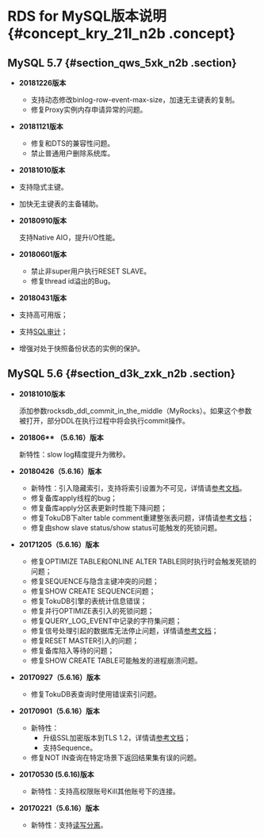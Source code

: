 # RDS for MySQL版本说明 {#concept_kry_21l_n2b .concept}

## MySQL 5.7 {#section_qws_5xk_n2b .section}

-   **20181226版本**

    -   支持动态修改binlog-row-event-max-size，加速无主键表的复制。
    -   修复Proxy实例内存申请异常的问题。
-   **20181121版本**

    -   修复和DTS的兼容性问题。
    -   禁止普通用户删除系统库。
-   **20181010版本**

-   支持隐式主键。
-   加快无主键表的主备辅助。
-   **20180910版本**

    支持Native AIO，提升I/O性能。

-   **20180601版本**

    -   禁止非super用户执行RESET SLAVE。
    -   修复thread id溢出的Bug。
-   **20180431版本**

-   支持高可用版；
-   支持[SQL审计](intl.zh-CN/用户指南/数据安全性/SQL审计.md#)；
-   增强对处于快照备份状态的实例的保护。

## MySQL 5.6 {#section_d3k_zxk_n2b .section}

-   **20181010版本**

    添加参数rocksdb\_ddl\_commit\_in\_the\_middle（MyRocks）。如果这个参数被打开，部分DDL在执行过程中将会执行commit操作。

-   **201806\*\* （5.6.16）版本**

    新特性：slow log精度提升为微秒。

-   **20180426（5.6.16）版本**
    -   新特性：引入隐藏索引，支持将索引设置为不可见，详情请[参考文档](https://github.com/alibaba/AliSQL/wiki/Changes-in-AliSQL-5.6.32-(2017-07-16)#1-invisible-indexes)。
    -   修复备库apply线程的bug；
    -   修复备库apply分区表更新时性能下降问题；
    -   修复TokuDB下alter table comment重建整张表问题，详情请[参考文档](https://github.com/alibaba/AliSQL/wiki/Changes-in-AliSQL-5.6.32-(2018-05-01)#1-alter-tokudb-table-comment-rebuild-whole-engine-data)；
    -   修复由show slave status/show status可能触发的死锁问题。
-   **20171205（5.6.16）版本**
    -   修复OPTIMIZE TABLE和ONLINE ALTER TABLE同时执行时会触发死锁的问题；
    -   修复SEQUENCE与隐含主键冲突的问题；
    -   修复SHOW CREATE SEQUENCE问题；
    -   修复TokuDB引擎的表统计信息错误；
    -   修复并行OPTIMIZE表引入的死锁问题；
    -   修复QUERY\_LOG\_EVENT中记录的字符集问题；
    -   修复信号处理引起的数据库无法停止问题，详情请[参考文档](https://github.com/alibaba/AliSQL/wiki/Changes-in-AliSQL-5.6.32-%282017-10-10%29#1-the-ack-receiver-thread-didnt-handle-signal-correctly)；
    -   修复RESET MASTER引入的问题；
    -   修复备库陷入等待的问题；
    -   修复SHOW CREATE TABLE可能触发的进程崩溃问题。
-   **20170927（5.6.16）版本**
    -   修复TokuDB表查询时使用错误索引问题。
-   **20170901（5.6.16）版本**
    -   新特性：
        -   升级SSL加密版本到TLS 1.2，详情请[参考文档](https://github.com/alibaba/AliSQL/wiki/Changes-in-AliSQL-5.6.32-(2017-10-10)#2-upgrade-ssl-tlsv12)；
        -   支持Sequence。
    -   修复NOT IN查询在特定场景下返回结果集有误的问题。
-   **20170530 \(5.6.16\)版本**
    -   新特性：支持高权限账号Kill其他账号下的连接。
-   **20170221（5.6.16）版本**
    -   新特性：支持[读写分离](intl.zh-CN/用户指南/读写分离/读写分离简介.md#)。

